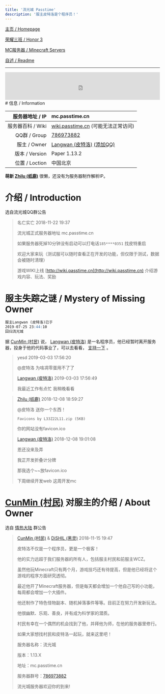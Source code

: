 ```yaml
---
title: '流光城 Passtime'
description: '服主皮特洛是个程序员！'
---
```


[主页 / Homepage]()

[荣耀三班 / Honor 3](honor3)

[MC服务器 / Minecraft Servers](mc)

[自述 / Readme](README)

------

<iframe style="width:728px;height:90px;max-width:100%;border:none;display:block;margin:auto" src="https://namemc.com/server/mc.passtime.cn/embed" width="728" height="90"></iframe>
# 信息 / Information

|   服务器地址 / IP | mc.passtime.cn                                               |
| ----------------: | :----------------------------------------------------------- |
| 服务器百科 / Wiki | [wiki.passtime.cn](http://wiki.passtime.cn) (可能无法正常访问) |
|      QQ群 / Group | [786973882](https://jq.qq.com/?_wv=1027&k=5iZ9CtJ)           |
|      服主 / Owner | [Langwan (皮特洛)](https://zh-cn.namemc.com/profile/Langwan.1) [(添加QQ)](http://wpa.qq.com/msgrd?v=3&uin=103401824&site=qq&menu=yes) |
|    版本 / Version | Paper 1.13.2                                                 |
|    位置 / Loction | 中国北京                                                     |

**萌新 [Zhilu (纸鹿)](https://zh-cn.namemc.com/profile/Zhilu.2)** 很懒，还没有为服务器制作解析IP。



# 介绍 / Introduction

选自流光城QQ群公告

>  名亡实亡 2018-11-22 19:37
>
>  流光城正式服务器地址 mc.passtime.cn
>  
>  如果服务器死掉10分钟没有启动可以打电话`185****0351` 找皮特重启
>  
>  欢迎大家来玩（测试服可以随时查看正在开发的功能，但仅限于测试，数据会被随时清理）
>  
>  游戏WIKI上线 [http://wiki.passtime.cn](http://wiki.passtime.cn) 介绍游戏内容、玩法、奖励



# 服主失踪之谜 / Mystery of Missing Owner

```markdown
服主Langwan (皮特洛)已于
2019-07-25 23:44:10
回归流光城
```

据 [CunMin (村民)](https://zh-cn.namemc.com/profile/CunMin.1) 说， [Langwan (皮特洛)](https://zh-cn.namemc.com/profile/Langwan.1) 是一名程序员，他已经暂时离开服务器，投身于他的代码事业了，可以去看看， [支持一下](http://passtime.cn) 。

> yesd 2019-03-03 17:56:20
>
> @皮特洛 为啥凋零蛋用不了了
>
> [Langwan (皮特洛)](http://wpa.qq.com/msgrd?v=3&uin=103401824&site=qq&menu=yes) 2019-03-03 17:56:49
>
> 我最近工作有点忙 我稍晚看看



> [Zhilu (纸鹿)](http://wpa.qq.com/msgrd?v=3&uin=2399052066&site=qq&menu=yes) 2018-12-08 18:59:27
>
> @皮特洛 送你一个东西！
>
> `Favicons by L33Z22L11.zip (5KB)`
>
> 你的网站没有favicon.ico
>
> [Langwan (皮特洛)](http://wpa.qq.com/msgrd?v=3&uin=103401824&site=qq&menu=yes) 2018-12-08 19:01:08
>
> 恩还没来及弄
>
> 我正开发折叠计分牌
>
> 那我选个~~放favicon.ico 
>
> 下周继续开发web 这周开发mc



# [CunMin (村民)](https://zh-cn.namemc.com/profile/CunMin.1) 对服主的介绍 / About Owner

选自 [情热大陆](http:/jt.zhilu.fun) 群公告

> [CunMin (村民)](http://wpa.qq.com/msgrd?v=3&uin=1041397896&site=qq&menu=yes) & [DiSHIL (黑灵)](http://wpa.qq.com/msgrd?v=3&uin=1524811747&site=qq&menu=yes) 2018-11-15 19:47
>
> 皮特洛不仅是一个程序员，更是一个极客！
>
> 他的实力远超于我们服务器的所有人，包括服主村民和前服主WCZ。
>
> 虽然他玩Minecraft只有两个月，游戏技巧还有待提高，但是他已经将这个游戏的程序方面研究透彻。
>
> 最近他开了Minecraft服务器，但是每天都会增加一个他自己写的小功能，每周都会增加一个大插件。
>
> 他还制作了特色怪物副本、随机掉落事件等等。目前正在努力开发新玩法。
>
> 他很幽默、乐观、善良，并有成为科学家的潜质。
>
> 村民有幸在一个偶然的机会找到了他，并拜他为师，在他的服务器里修行。
>
> 如果大家想找村民和皮特洛一起玩，就来这里吧！
>
> 服务器名称：流光城
>
> 版本：1.13.X
>
> 地址：mc.passtime.cn
>
> 服务器群号：[786973882](https://jq.qq.com/?_wv=1027&k=5iZ9CtJ)
>
> 流光城服务器欢迎你的到来!